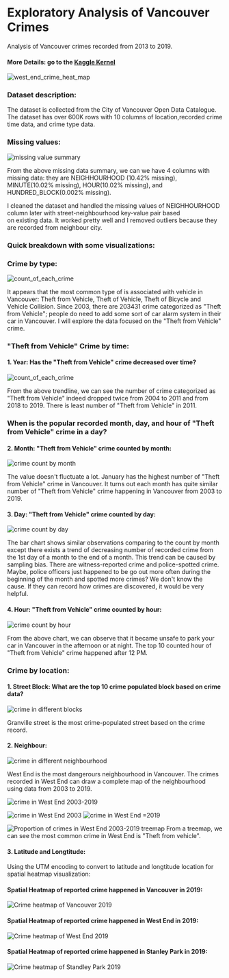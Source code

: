 # Exploratory Analysis of Vancouver Crimes
Analysis of Vancouver crimes recorded from 2013 to 2019.
#### More Details: go to the [Kaggle Kernel ](https://www.kaggle.com/agilesifaka/exploratory-analysis-of-vancouver-crime-data)

![west_end_crime_heat_map](./Visualizations/heatmap_crimes_in_west_end_2019.png)

### Dataset description:
The dataset is collected from the City of Vancouver Open Data Catalogue. The dataset has over 600K rows with 10 columns of location,recorded crime time data, and crime type data.

### Missing values:

![missing value summary](./Visualizations/missing_values_summary.png)

From the above missing data summary, we can we have 4 columns with missing data: they are NEIGHHOURHOOD (10.42% missing), MINUTE(10.02% missing), HOUR(10.02% missing), and HUNDRED_BLOCK(0.002% missing).

I cleaned the dataset and handled the missing values of NEIGHHOURHOOD column later with street-neighbourhood key-value pair based  
on existing data. It worked pretty well and I removed outliers because they are recorded from neighbour city.

### Quick breakdown with some visualizations:
### Crime by type:

![count_of_each_crime](./Visualizations/barchart_crime_types.png)

It appears that the most common type of is associated with vehicle in Vancouver: Theft from Vehicle, Theft of Vehicle, Theft of Bicycle and Vehicle Collision. Since 2003, there are 203431 crime categorized as "Theft from Vehicle"; people do need to add some sort of car alarm system in their car in Vancouver. I will explore the data focused on the "Theft from Vehicle" crime.

### "Theft from Vehicle" Crime by time:
#### 1. Year: Has the "Theft from Vehicle" crime decreased over time?

![count_of_each_crime](./Visualizations/lineplot_theft_from_vehicle_crime.png)

From the above trendline, we can see the number of crime categorized as "Theft from Vehicle" indeed dropped twice from 2004 to 2011 and from 2018 to 2019. There is least number of "Theft from Vehicle" in 2011.

### When is the popular recorded month, day, and hour of "Theft from Vehicle" crime in a day?
#### 2. Month: "Theft from Vehicle" crime counted by month:

![crime count by month](./Visualizations/barchart_theft_from_vehicle_by_month.png)

The value doesn't fluctuate a lot. January has the highest number of "Theft from Vehicle" crime in Vancouver. It turns out each month has quite similar number of "Theft from Vehicle" crime happening in Vancouver from 2003 to 2019.

#### 3. Day: "Theft from Vehicle" crime counted by day:

![crime count by day](./Visualizations/barchart_theft_from_vehicle_by_day.png)

The bar chart shows similar observations comparing to the count by month except there exists a trend of decreasing number of recorded crime from the 1st day of a month to the end of a month.
This trend can be caused by sampling bias. There are witness-reported crime and police-spotted crime. Maybe, police officers just happened to be go out more often during the beginning of the month and spotted more crimes? We don't know the cause.
If they can record how crimes are discovered, it would be very helpful.

#### 4. Hour: "Theft from Vehicle" crime counted by hour:

![crime count by hour](./Visualizations/barchart_theft_from_vehicle_by_hour.png)

From the above chart, we can observe that it became unsafe to park your car in Vancouver in the afternoon or at night. The top 10 counted hour of "Theft from Vehicle" crime happened after 12 PM.

### Crime by location:
#### 1. Street Block: What are the top 10 crime populated block based on crime data?

![crime in different blocks](./Visualizations/barchart_crime_by_block_without_offset.png)

Granville street is the most crime-populated street based on the crime record.

#### 2. Neighbour:

![crime in different neighbourhood](./Visualizations/barchart_most_dangerous_neighbourhood.png)

West End is the most dangerours neighbourhood in Vancouver. The crimes recorded in West End can draw a complete map of the neighbourhood using data from 2003 to 2019.

![crime in West End 2003-2019](./Visualizations/crimes_xy_2003_2019.png)

![crime in West End 2003](./Visualizations/crimes_xy_2003.png)
![crime in West End =2019](./Visualizations/crimes_xy_2019.png)

![Proportion of crimes in West End 2003-2019 treemap](./Visualizations/treemap_westend.png)
From a treemap, we can see the most common crime in West End is "Theft from vehicle". 

#### 3. Latitude and Longtitude: 
Using the UTM encoding to convert to latitude and longtitude location for spatial heatmap visualization:

#### Spatial Heatmap of reported crime happened in Vancouver in 2019:
![Crime heatmap of Vancouver 2019](./Visualizations/heatmap_2019.PNG)

#### Spatial Heatmap of reported crime happened in West End in 2019:
![Crime heatmap of West End 2019](./Visualizations/heatmap_crimes_in_west_end_2019.png)

#### Spatial Heatmap of reported crime happened in Stanley Park in 2019:
![Crime heatmap of Standley Park 2019](./Visualizations/heatmap_crimes_in_stanley_park.png)
